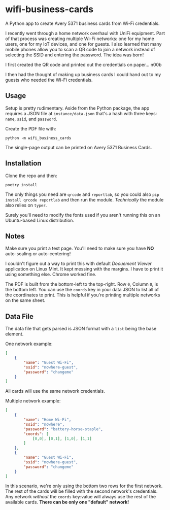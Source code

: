 # wifi-business-cards
A Python app to create Avery 5371 business cards from Wi-Fi credentials.

I recently went through a home network overhaul with UniFi equipment.  Part of that process was creating multiple Wi-Fi networks: one for my home users, one for my IoT devices, and one for guests.  I also learned that many mobile phones allow you to scan a QR code to join a network instead of selecting the SSID and entering the password.  The idea was born!

I first created the QR code and printed out the credentials on paper... n00b

I then had the thought of making up business cards I could hand out to my guests who needed the Wi-Fi credentials.

## Usage

Setup is pretty rudimentary.  Aside from the Python package, the app requires a JSON file at `instance/data.json` that's a hash with three keys: `name`, `ssid`, and `password`.

Create the PDF file with:

    python -m wifi_business_cards

The single-page output can be printed on Avery 5371 Business Cards.

## Installation

Clone the repo and then:

    poetry install

The only things you need are `qrcode` and `reportlab`, so you could also `pip install qrcode reportlab` and then run the module.  _Technically_ the module also relies on `typer`.

Surely you'll need to modify the fonts used if you aren't running this on an Ubuntu-based Linux distribution.

## Notes

Make sure you print a test page.  You'll need to make sure you have **NO** auto-scaling or auto-centering!

I couldn't figure out a way to print this with default _Docuement Viewer_ application on Linux Mint.  It kept messing with the margins.  I have to print it using something else.  Chrome worked fine.

The PDF is built from the bottom-left to the top-right.  Row `0`, Column `0`, is the bottom left.  You can use the `coords` key in your data JSON to list all of the coordinates to print.  This is helpful if you're printing multiple networks on the same sheet.

## Data File
The data file that gets parsed is JSON format with a `list` being the base element.

One network example:
```json
[
    {
        "name": "Guest Wi-Fi",
        "ssid": "nowhere-guest",
        "password": "changeme"
    }
]
```

All cards will use the same network credentials.

Multiple network example:
```json
[
    {
        "name": "Home Wi-Fi",
        "ssid": "nowhere",
        "password": "battery-horse-staple",
        "coords": [
            [0,0], [0,1], [1,0], [1,1]
        ]
    },
    {
        "name": "Guest Wi-Fi",
        "ssid": "nowhere-guest",
        "password": "changeme"
    }
]
```
In this scenario, we're only using the bottom two rows for the first network.  The rest of the cards will be filled with the second network's credentials.  Any network _without_ the `coords` key:value will always use the rest of the available cards.  **There can be only one "default" network!**